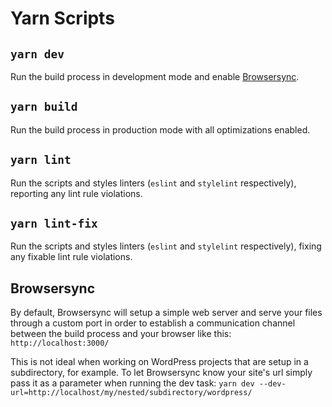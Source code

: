 # Yarn Scripts

## `yarn dev`

Run the build process in development mode and enable [Browsersync](#browsersync).

## `yarn build`

Run the build process in production mode with all optimizations enabled.

## `yarn lint`

Run the scripts and styles linters (`eslint` and `stylelint` respectively), reporting any lint rule violations.

## `yarn lint-fix`

Run the scripts and styles linters (`eslint` and `stylelint` respectively), fixing any fixable lint rule violations.

## Browsersync

By default, Browsersync will setup a simple web server and serve your files through a custom port in order to establish a communication channel between the build process and your browser like this:
`http://localhost:3000/`

This is not ideal when working on WordPress projects that are setup in a subdirectory, for example.
To let Browsersync know your site's url simply pass it as a parameter when running the dev task:
`yarn dev --dev-url=http://localhost/my/nested/subdirectory/wordpress/`